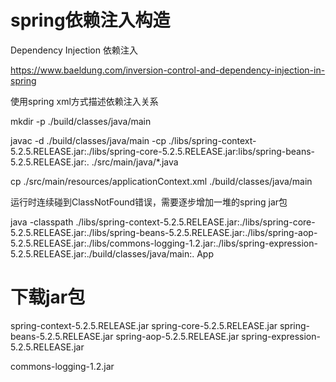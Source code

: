 spring依赖注入构造
================

Dependency Injection 依赖注入

https://www.baeldung.com/inversion-control-and-dependency-injection-in-spring

使用spring xml方式描述依赖注入关系

mkdir -p ./build/classes/java/main

javac -d ./build/classes/java/main -cp ./libs/spring-context-5.2.5.RELEASE.jar:./libs/spring-core-5.2.5.RELEASE.jar:libs/spring-beans-5.2.5.RELEASE.jar:. ./src/main/java/*.java

cp ./src/main/resources/applicationContext.xml ./build/classes/java/main

运行时连续碰到ClassNotFound错误，需要逐步增加一堆的spring jar包

java -classpath ./libs/spring-context-5.2.5.RELEASE.jar:./libs/spring-core-5.2.5.RELEASE.jar:./libs/spring-beans-5.2.5.RELEASE.jar:./libs/spring-aop-5.2.5.RELEASE.jar:./libs/commons-logging-1.2.jar:./libs/spring-expression-5.2.5.RELEASE.jar:./build/classes/java/main:. App

下载jar包
========

spring-context-5.2.5.RELEASE.jar
spring-core-5.2.5.RELEASE.jar
spring-beans-5.2.5.RELEASE.jar
spring-aop-5.2.5.RELEASE.jar
spring-expression-5.2.5.RELEASE.jar

commons-logging-1.2.jar